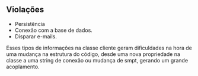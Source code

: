 ## Violações

- Persistência
- Conexão com a base de dados.
- Disparar e-mails.

Esses tipos de informações na classe cliente geram dificuldades na hora de uma mudança na estrutura do código, desde uma nova propriedade na classe a uma string de conexão ou mudança de smpt, gerando um grande acoplamento.